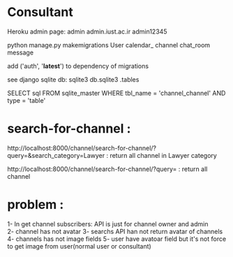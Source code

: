 # Consultant



Heroku admin page:
admin
admin.iust.ac.ir
admin12345


python manage.py makemigrations User calendar_ channel chat_room message 


add ('auth', '__latest__') to dependency of migrations 



see django sqlite db:
sqlite3 db.sqlite3
.tables

SELECT sql FROM sqlite_master WHERE tbl_name = 'channel_channel' AND type = 'table'



# search-for-channel : 
http://localhost:8000/channel/search-for-channel/?query=&search_category=Lawyer    : return all channel in Lawyer category

http://localhost:8000/channel/search-for-channel/?query=         : return all channel



# problem :
1- In get channel subscribers:  API is just for channel owner and admin   
2- channel has not avatar 
3- searchs API han not return avatar of channels
4- channels has not image fields
5- user have avatoar field but it's not force to get image from user(normal user or consultant)  